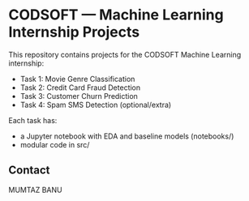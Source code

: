 # CODSOFT — Machine Learning Internship Projects

This repository contains projects for the CODSOFT Machine Learning internship:
- Task 1: Movie Genre Classification
- Task 2: Credit Card Fraud Detection
- Task 3: Customer Churn Prediction
- Task 4: Spam SMS Detection (optional/extra)

Each task has:
- a Jupyter notebook with EDA and baseline models (notebooks/)
- modular code in src/


## Contact
MUMTAZ BANU

